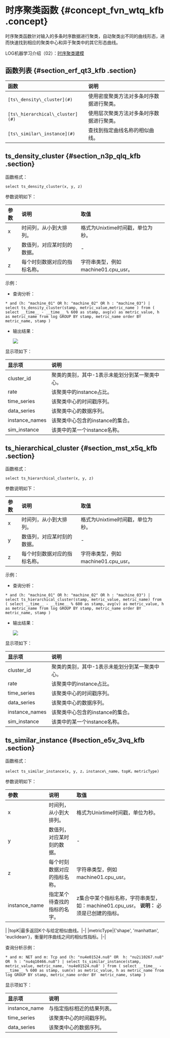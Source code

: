 # 时序聚类函数 {#concept_fvn_wtq_kfb .concept}

时序聚类函数针对输入的多条时序数据进行聚类，自动聚类出不同的曲线形态，进而快速找到相应的聚类中心和异于聚类中的其它形态曲线。

LOG机器学习介绍（02）：[时序聚类建模](https://yq.aliyun.com/articles/662478)

## 函数列表 {#section_erf_qt3_kfb .section}

|函数|说明|
|:-|:-|
|`[ts\_density\_cluster](#)`|使用密度聚类方法对多条时序数据进行聚类。|
|`[ts\_hierarchical\_cluster](#)`|使用层次聚类方法对多条时序数据进行聚类。|
|`[ts\_similar\_instance](#)`|查找到指定曲线名称的相似曲线。|

## ts\_density\_cluster {#section_n3p_qlq_kfb .section}

函数格式：

```
select ts_density_cluster(x, y, z) 
```

参数说明如下：

|参数|说明|取值|
|:-|:-|:-|
|x|时间列，从小到大排列。|格式为Unixtime时间戳，单位为秒。|
|y|数值列，对应某时刻的数据。|-|
|z|每个时刻数据对应的指标名称。|字符串类型，例如machine01.cpu\_usr。|

示例：

-   查询分析：

```
* and (h: "machine_01" OR h: "machine_02" OR h : "machine_03") | select ts_density_cluster(stamp, metric_value,metric_name ) from ( select __time__ - __time__ % 600 as stamp, avg(v) as metric_value, h as metric_name from log GROUP BY stamp, metric_name order BY metric_name, stamp ) 
```

-   输出结果：

    ![](http://static-aliyun-doc.oss-cn-hangzhou.aliyuncs.com/assets/img/23359/155719458913558_zh-CN.png)


显示项如下：

|显示项|说明|
|:--|:-|
|cluster\_id|聚类的类别，其中-1表示未能划分到某一聚类中心。|
|rate|该聚类中的instance占比。|
|time\_series|该聚类中心的时间戳序列。|
|data\_series|该聚类中心的数据序列。|
|instance\_names|该聚类中心包含的instance的集合。|
|sim\_instance|该类中的某一个instance名称。|

## ts\_hierarchical\_cluster {#section_mst_x5q_kfb .section}

函数格式：

```
select ts_hierarchical_cluster(x, y, z) 
```

参数说明如下：

|参数|说明|取值|
|:-|:-|:-|
|x|时间列，从小到大排列。|格式为Unixtime时间戳，单位为秒。|
|y|数值列，对应某时刻的数据。|-|
|z|每个时刻数据对应的指标名称。|字符串类型，例如machine01.cpu\_usr。|

示例：

-   查询分析：

```
* and (h: "machine_01" OR h: "machine_02" OR h : "machine_03") | select ts_hierarchical_cluster(stamp, metric_value, metric_name) from ( select __time__ - __time__ % 600 as stamp, avg(v) as metric_value, h as metric_name from log GROUP BY stamp, metric_name order BY metric_name, stamp )
```

-   输出结果：

    ![](http://static-aliyun-doc.oss-cn-hangzhou.aliyuncs.com/assets/img/23359/155719458913559_zh-CN.png)


显示项如下：

|显示项|说明|
|:--|:-|
|cluster\_id|聚类的类别，其中-1表示未能划分到某一聚类中心。|
|rate|该聚类中的instance占比。|
|time\_series|该聚类中心的时间戳序列。|
|data\_series|该聚类中心的数据序列。|
|instance\_names|该聚类中心包含的instance的集合。|
|sim\_instance|该类中的某一个instance名称。|

## ts\_similar\_instance {#section_e5v_3vq_kfb .section}

函数格式：

```
select ts_similar_instance(x, y, z，instance\_name，topK，metricType) 
```

参数说明如下：

|参数|说明|取值|
|:-|:-|:-|
|x|时间列，从小到大排列。|格式为Unixtime时间戳，单位为秒。|
|y|数值列，对应某时刻的数据。|-|
|z|每个时刻数据对应的指标名称。|字符串类型，例如machine01.cpu\_usr。|
|instance\_name|指定某个待查找的指标的名字。|z集合中某个指标名称，字符串类型，如：machine01.cpu\_usr。 **说明：** 必须是已创建的指标。

 |
|topK|最多返回K个与给定相似曲线。|-|
|metricType|\{'shape', 'manhattan', 'euclidean'\}，衡量时序曲线之间的相似性指标。|-|

查询分析示例：

```
* and m: NET and m: Tcp and (h: "nu4e01524.nu8" OR  h: "nu2i10267.nu8" OR  h : "nu4q10466.nu8") | select ts_similar_instance(stamp, metric_value, metric_name, 'nu4e01524.nu8' ) from ( select __time__ - __time__ % 600 as stamp, sum(v) as metric_value, h as metric_name from log GROUP BY stamp, metric_name order BY  metric_name, stamp )
```

显示项如下：

|显示项|说明|
|:--|:-|
|instance\_name|与指定指标相近的结果列表。|
|time\_series|该聚类中心的时间戳序列。|
|data\_series|该聚类中心的数据序列。|

